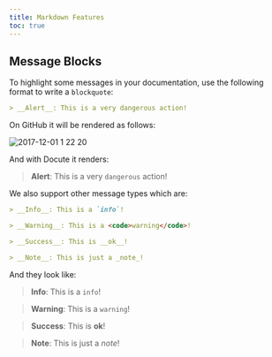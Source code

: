 ```yaml
---
title: Markdown Features
toc: true
---
```


## Message Blocks

To highlight some messages in your documentation, use the following format to write a `blockquote`:

```md
> __Alert__: This is a very dangerous action!
```

On GitHub it will be rendered as follows:

![2017-12-01 1 22 20](https://user-images.githubusercontent.com/8784712/33468930-b835cb64-d69a-11e7-8ab2-25585d61915d.png)

And with Docute it renders:

> __Alert__: This is a very `dangerous`  action!

We also support other message types which are:

```md
> __Info__: This is a `info`!

> __Warning__: This is a <code>warning</code>!

> __Success__: This is __ok__!

> __Note__: This is just a _note_!
```

And they look like:

> __Info__: This is a `info`!

> __Warning__: This is a <code>warning</code>!

> __Success__: This is __ok__!

> __Note__: This is just a _note_!
